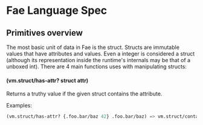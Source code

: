 # Fae Language Spec

## Primitives overview
The most basic unit of data in Fae is the struct. Structs are immutable values that have attributes and values. Even a integer is considered a struct (although its representation inside the runtime's internals may be that of a unboxed int). There are 4 main functions uses with manipulating structs:

#### (vm.struct/has-attr? struct attr)
Returns a truthy value if the given struct contains the attribute. 

Examples:

```lisp
(vm.struct/has-attr? {.foo.bar/baz 42} .foo.bar/baz) => vm.struct/contains-value
```
